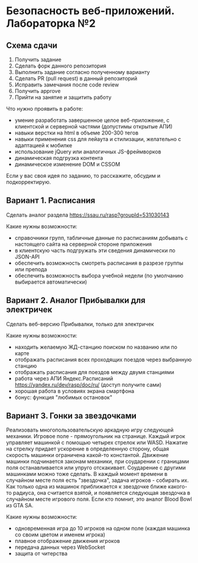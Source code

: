 # Безопасность веб-приложений. Лабораторка №2

## Схема сдачи

1. Получить задание
2. Сделать форк данного репозитория
3. Выполнить задание согласно полученному варианту
4. Сделать PR (pull request) в данный репозиторий 
6. Исправить замечания после code review
7. Получить approve 
8. Прийти на занятие и защитить работу

Что нужно проявить в работе:
- умение разработать завершенное целое веб-приложение, с клиентской и серверной частями (допустимы открытые АПИ)
- навыки верстки на html в объеме 200-300 тегов
- навыки применения css для лейаута и стилизации, желательно с адаптацией к мобилке
- использование jQuery или аналогичных JS-фреймворков
- динамическая подгрузка контента
- динамическое изменение DOM и CSSOM

Если у вас своя идея по заданию, то расскажите, обсудим и подкорректирую.

## Вариант 1. Расписания

Сделать аналог раздела https://ssau.ru/rasp?groupId=531030143

Какие нужны возможности:
- справочники групп, табличные данные по расписаниям добывать с настоящего сайта на серверной стороне приложения
- в клиентскую часть подгружать эти сведения динамически по JSON-API
- обеспечить возможность смотреть расписания в разрезе группы или препода
- обеспечить возможность выбора учебной недели (по умолчанию выбирается автоматически)

## Вариант 2. Аналог Прибывалки для электричек

Сделать веб-версию Прибывалки, только для электричек

Какие нужны возможности:
- находить желаемую ЖД-станцию поиском по названию или по карте
- отображать расписания всех проходящих поездов через выбранную станцию
- отображать расписания для поездов между двумя станциями
- работа через АПИ Яндекс.Расписаний https://yandex.ru/dev/rasp/doc/ru/ (доступ получите сами)
- хорошая работа в условиях экрана смартфона
- бонус: функция "любимых остановок"

## Вариант 3. Гонки за звездочками

Реализовать многопользовательскую аркадную игру следующей механики.
Игровое поле - прямоугольник на странице. 
Каждый игрок управляет машинкой с помощью четырех стрелок или WASD. Нажатие на стрелку придает ускорение в определенную сторону, общая скорость машинки ограничена какой-то константой. Движение машинки подчинается законам механики, при соударении с границами поля останавливается или упруго отскакивает. Соударение с другими машинками можно тоже сделать.
В каждый момент времени в случайном месте поля есть "звездочка", задача игроков - собирать их. Как только одна из машинок приближается к звездочке ближе какого-то радиуса, она считается взятой, и появляется следующая звездочка в случайном месте игрового поля.
Если кто помнит, это аналог Blood Bowl из GTA SA.

Какие нужны возможности:
- одновременная игра до 10 игроков на одном поле (каждая машинка со своим цветом и именем игрока)
- плавное отображение движения игроков
- передача данных через WebSocket 
- защита от читерства




